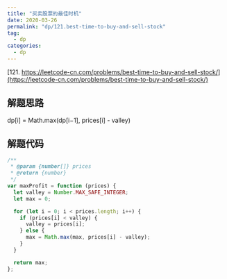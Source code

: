 ```yaml
---
title: "买卖股票的最佳时机"
date: 2020-03-26
permalink: "dp/121.best-time-to-buy-and-sell-stock"
tag:
  - dp
categories:
  - dp
---
```


[121. https://leetcode-cn.com/problems/best-time-to-buy-and-sell-stock/](https://leetcode-cn.com/problems/best-time-to-buy-and-sell-stock/)

## 解题思路

dp[i] = Math.max(dp[i−1], prices[i] - valley)

## 解题代码

```js
/**
 * @param {number[]} prices
 * @return {number}
 */
var maxProfit = function (prices) {
  let valley = Number.MAX_SAFE_INTEGER;
  let max = 0;

  for (let i = 0; i < prices.length; i++) {
    if (prices[i] < valley) {
      valley = prices[i];
    } else {
      max = Math.max(max, prices[i] - valley);
    }
  }

  return max;
};
```
